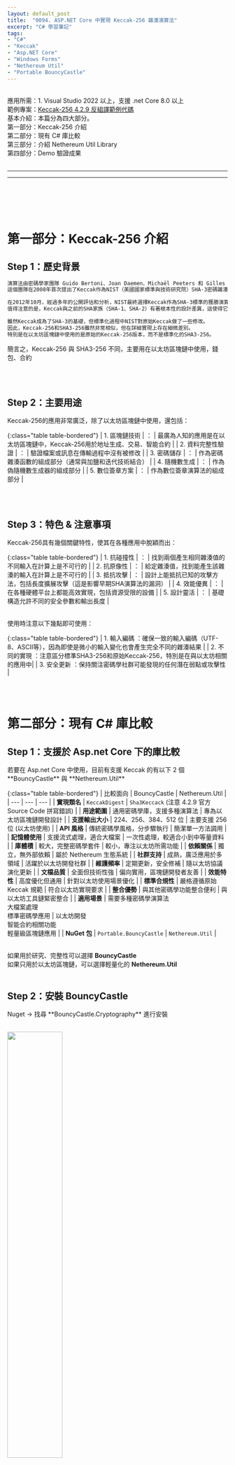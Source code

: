 ```yaml
---
layout: default_post
title:  "0094. ASP.NET Core 中實現 Keccak-256 雜湊演算法"
excerpt: "C# 學習筆記"
tags: 
- "C#"
- "Keccak"
- "Asp.NET Core"
- "Windows Forms"
- "Nethereum Util"
- "Portable BouncyCastle"
---
```

<div class="summary">
<br/>應用所需：1. Visual Studio 2022 以上，支援 .net Core 8.0 以上
<br/>範例專案：<a href="https://github.com/gotoa1234/MyBlogExample/tree/main/NethereumUtilLibraryIntroduce_4_2_9_Example/NethereumUtilLibraryIntroduce_4_2_9_Example">Keccak-256 4.2.9 反組譯範例代碼</a>
<br/>基本介紹：本篇分為四大部分。
<br/>第一部分：Keccak-256 介紹
<br/>第二部分：現有 C# 庫比較
<br/>第三部分：介紹 Nethereum Util Library
<br/>第四部分：Demo 驗證成果

</div>

<div class="title">
    <br/><hr class="titleinner">
	<span></span>
	<hr class="titleinner"><br/>
</div>

<br/><br/>
<h1>第一部分：Keccak-256 介紹</h1>

<h2>Step 1：歷史背景</h2>

``` Markdown
演算法由密碼學家團隊 Guido Bertoni、Joan Daemen、Michaël Peeters 和 Gilles Van Assche 開發。
這個團隊在2008年首次提出了Keccak作為NIST（美國國家標準與技術研究院）SHA-3密碼雜湊演算法競賽的候選者。

在2012年10月，經過多年的公開評估和分析，NIST最終選擇Keccak作為SHA-3標準的獲勝演算法。這一選擇主要基於Keccak的創新設計、安全性和效能特性。
值得注意的是，Keccak與之前的SHA家族（SHA-1、SHA-2）有著根本性的設計差異，這使得它不容易受到針對早期演算法的攻擊。

雖然Keccak成為了SHA-3的基礎，但標準化過程中NIST對原始Keccak做了一些修改。
因此，Keccak-256和SHA3-256雖然非常相似，但在詳細實現上存在細微差別。
特別是在以太坊區塊鏈中使用的是原始的Keccak-256版本，而不是標準化的SHA3-256。
```

簡言之，Keccak-256 與 SHA3-256 不同，主要用在以太坊區塊鏈中使用，錢包、合約

<br/><br/>

<h2>Step 2：主要用途</h2>
Keccak-256的應用非常廣泛，除了以太坊區塊鏈中使用，還包括：


{:class="table table-bordered"}
| 1. 區塊鏈技術 | ： | 最廣為人知的應用是在以太坊區塊鏈中，Keccak-256用於地址生成、交易、智能合約 | 
| 2. 資料完整性驗證  | ： | 驗證檔案或訊息在傳輸過程中沒有被修改 | 
| 3. 密碼儲存  | ： | 作為密碼雜湊函數的組成部分（通常與加鹽和迭代技術結合） | 
| 4. 隨機數生成   | ： | 作為偽隨機數生成器的組成部分 | 
| 5. 數位簽章方案  | ： | 作為數位簽章演算法的組成部分 | 

<br/><br/>


<h2>Step 3：特色 & 注意事項</h2>
Keccak-256具有幾個關鍵特性，使其在各種應用中脫穎而出：

{:class="table table-bordered"}
| 1. 抗碰撞性 | ： | 找到兩個產生相同雜湊值的不同輸入在計算上是不可行的 | 
| 2. 抗原像性  | ： | 給定雜湊值，找到能產生該雜湊的輸入在計算上是不可行的 | 
| 3. 抵抗攻擊  | ： | 設計上能抵抗已知的攻擊方法，包括長度擴展攻擊（這是影響早期SHA演算法的漏洞） | 
| 4. 效能優異   | ： | 在各種硬體平台上都能高效實現，包括資源受限的設備 | 
| 5. 設計靈活  | ： | 基礎構造允許不同的安全參數和輸出長度 | 

<br/>使用時注意以下幾點即可使用：

{:class="table table-bordered"}
| 1. 輸入編碼 ：確保一致的輸入編碼（UTF-8、ASCII等），因為即使是微小的輸入變化也會產生完全不同的雜湊結果 |
| 2. 不同的實現 ：注意區分標準SHA3-256和原始Keccak-256，特別是在與以太坊相關的應用中|
| 3. 安全更新 ：保持關注密碼學社群可能發現的任何潛在弱點或攻擊性 |

<br/><br/>



<h1>第二部分：現有 C# 庫比較</h1>

<h2>Step 1：支援於 Asp.net Core 下的庫比較</h2>
若要在 Asp.net Core 中使用，目前有支援 Keccak 的有以下 2 個
<br/>**BouncyCastle** 與 **Nethereum.Util** 

{:class="table table-bordered"}
| 比較面向 | BouncyCastle | Nethereum.Util |
| --- | --- | --- |
| **實現類名** | `KeccakDigest` | `Sha3Keccack` (注意 4.2.9 官方 Source Code 拼寫錯誤) |
| **用途範圍** | 通用密碼學庫，支援多種演算法 | 專為以太坊區塊鏈開發設計 |
| **支援輸出大小** | 224、256、384、512 位 | 主要支援 256 位 (以太坊使用) |
| **API 風格** | 傳統密碼學風格，分步驟執行 | 簡潔單一方法調用 |
| **記憶體使用** | 支援流式處理，適合大檔案 | 一次性處理，較適合小到中等量資料 |
| **庫體積** | 較大，完整密碼學套件 | 較小，專注以太坊所需功能 |
| **依賴關係** | 獨立，無外部依賴 | 屬於 Nethereum 生態系統 |
| **社群支持** | 成熟，廣泛應用於多領域 | 活躍於以太坊開發社群 |
| **維護頻率** | 定期更新，安全修補 | 隨以太坊協議演化更新 |
| **文檔品質** | 全面但技術性強 | 偏向實用，區塊鏈開發者友善 |
| **效能特性** | 高度優化但通用 | 針對以太坊使用場景優化 |
| **標準合規性** | 嚴格遵循原始 Keccak 規範 | 符合以太坊實現要求 |
| **整合優勢** | 與其他密碼學功能整合便利 | 與以太坊工具鏈緊密整合 |
| **適用場景** | 需要多種密碼學演算法<br>大檔案處理<br>標準密碼學應用 | 以太坊開發<br>智能合約相關功能<br>輕量級區塊鏈應用 |
| **NuGet 包** | `Portable.BouncyCastle` | `Nethereum.Util` |

<br/>如果用於研究、完整性可以選擇 **BouncyCastle**
<br/>如果只用於以太坊區塊鏈，可以選擇輕量化的 **Nethereum.Util** 
<br/><br/>



<h2>Step 2：安裝 BouncyCastle</h2>
Nuget -> 找尋 **BouncyCastle.Cryptography** 進行安裝

<br/> <img src="/assets/image/LearnNote/2025_05_17/007.png" alt="" width="50%" height="50%" />
<br/>

<h2>Step 3：測試 BouncyCastle Keccak-256 產生雜湊</h2>
這邊範例都使用字串 **測試資料123** ，可以得到雜湊 Hash  

``` Markdown
8efb289f9efc24a8236893c6c9c5eab08bc4f264ee099e3f284d93f767d8ee1e
```

<br/>範例代碼：

``` C#
  var digest = new KeccakDigest(256);
  byte[] inputBytes = Encoding.UTF8.GetBytes("測試資料123");
  byte[] hashBytes = new byte[32]; // 256 bits = 32 bytes
  digest.BlockUpdate(inputBytes, 0, inputBytes.Length);
  digest.DoFinal(hashBytes, 0);
  string hashHex = BitConverter.ToString(hashBytes).Replace("-", "").ToLower();

```

<br/> <img src="/assets/image/LearnNote/2025_05_17/006.png" alt="" width="50%" height="50%" />
<br



<h2>Step 4：安裝 Nethereum.Util</h2>
Nuget -> 找尋 **Nethereum.Util** 進行安裝

<br/> <img src="/assets/image/LearnNote/2025_05_17/004.png" alt="" width="50%" height="50%" />
<br/>

<h2>Step 3：測試 Nethereum.Util Keccak-256 雜湊</h2>
這邊範例都使用字串 **測試資料123** ，可以得到 Hash  
<br/>但代碼更精簡了

``` Markdown
8efb289f9efc24a8236893c6c9c5eab08bc4f264ee099e3f284d93f767d8ee1e
```

<br/>範例代碼：

``` C#
var keccak = new Sha3Keccack();
byte[] inputBytes = Encoding.UTF8.GetBytes("測試資料123");
byte[] hashBytes = keccak.CalculateHash(inputBytes);
var hashHex = BitConverter.ToString(hashBytes).Replace("-", "").ToLowerInvariant();
```

<br/> <img src="/assets/image/LearnNote/2025_05_17/008.png" alt="" width="50%" height="50%" />
<br/>





<br/><br/>
<h1>第三部分：介紹 Nethereum Util Library</h1>


<h2>Step 1：範例專案架構</h2>
打開範例專案：<a href="https://github.com/gotoa1234/MyBlogExample/tree/main/NethereumUtilLibraryIntroduce_4_2_9_Example/NethereumUtilLibraryIntroduce_4_2_9_Example">Keccak-256 4.2.9 反組譯範例代碼</a>有 2 個部分，代碼來源於 
<br/>代碼來源於開源 <a href="https://github.com/Nethereum/Nethereum">Nethereum</a>，並且 Nuget 上安裝的庫來源於此

{:class="table table-bordered"}
| **完整版** | 深入探查每個 `Sha3Keccack` 裡面的方法 |
| **精簡版** | 實現 `Sha3Keccack` 時，有用到的參考，移除未使用在 Keccack 算法的 Method |

<br/>
<br/> <img src="/assets/image/LearnNote/2025_05_17/001.png" alt="" width="50%" height="50%" />
<br/>

<h2>Step 2：精簡版架構</h2>
此專案代碼架構如圖，主要由 **主程式** 呼叫主類庫 **DemoSha3KeccackMin**
<br/>有關係的相互依賴
<br/> <img src="/assets/image/LearnNote/2025_05_17/009.png" alt="" width="50%" height="50%" />
<br/>


<h2>Step 3：主程式叫用</h2>
textBoxInput.Text 為主要輸入的字串變數，通常引用 **Nethereum.Util** 後，都是這樣使用。

``` C#
/// <summary>
/// 執行 Hash Compute
/// </summary>        
private void button1_Click(object sender, EventArgs e)
{
    var result = string.Empty;
    try
    { 
        // 建立 Sha3Keccack 類別的實例，用於計算 Keccak-256 雜湊值
        var keccak = new DemoSha3KeccackMin();

        // 將輸入字串轉換為 UTF-8 編碼的位元組陣列
        byte[] bytes = Encoding.UTF8.GetBytes(textBoxInput.Text);

        // 使用 Keccak 演算法計算輸入位元組陣列的雜湊值
        byte[] hash = keccak.CalculateHash(bytes);

        // 將雜湊結果轉換為小寫的十六進制字串表示形式，並移除分隔符號 "-"
        result = BitConverter.ToString(hash).Replace("-", "").ToLower();
    }
    catch
    {
        // 異常處理：當 Nethereum.Util.Sha3Keccack 類庫執行發生問題時，
        // 由於該類別未實現 IDisposable 介面，無法正確釋放資源，因此選擇捨棄結果並返回空字串
    }
    textBoxOutput.Text = result;
}

```

<br/>

<h2>Step 4：DemoSha3KeccackMin </h2>
實現了 Keccak-256 雜湊演算法的工具類別，常用於以太坊相關的密碼學操作。
<br/>亦是入口點

``` C#
/// <summary>
/// 介紹 Nethereum.Util.Sha3Keccack 版本 4.2.9 的代碼
/// <para>如何進行產生雜湊</para>
/// </summary>
public class DemoSha3KeccackMin
{
    /// <summary>
    /// 核心方法：計算位元組陣列的 Keccak-256 雜湊值
    /// </summary>
    /// <param name="value">要計算雜湊的位元組陣列</param>
    /// <returns>雜湊結果的位元組陣列</returns>
    public byte[] CalculateHash(byte[] value)
    {
        // 建立一個 256 位元的 KeccakDigest 物件
        KeccakDigestMin keccakDigest = new KeccakDigestMin(256);
        // 建立一個與摘要大小相同的位元組陣列來存放結果
        byte[] array = new byte[keccakDigest.GetDigestSize()];
        // 將輸入資料更新到雜湊計算中
        keccakDigest.BlockUpdate(value, 0, value.Length);
        // 完成雜湊計算並將結果寫入輸出陣列
        keccakDigest.DoFinal(array, 0);
        return array;
    }
}

```

<br/>



<h2>Step 5：PackMin</h2>
提供了一系列用於處理整數與位元組陣列之間轉換的靜態方法，特別關注於大端序(Big-Endian, BE)和小端序(Little-Endian, LE)的轉換。
<br/>這些方法在密碼學演算法 Keccak 中扮演重要角色。

``` C#
public sealed class PackMin
{
    /// <summary>
    /// 私有建構函式，防止類別被實例化，僅提供靜態方法使用
    /// </summary>
    private PackMin()
    {
    }

    // ===================== 大端序 (Big-Endian, BE) 轉換方法 =====================

    /// <summary>
    /// 將 32位元無符號整數 轉換為 大端序位元組陣列
    /// </summary>
    /// <param name="n">要轉換的 32 位元整數</param>
    /// <param name="bs">用於存儲結果的位元組陣列</param>
    internal static void UInt32_To_BE(uint n, byte[] bs)
    {
        bs[0] = (byte)(n >> 24);  // 取最高 8 位 (位元組 3)
        bs[1] = (byte)(n >> 16);  // 取次高 8 位 (位元組 2)
        bs[2] = (byte)(n >> 8);   // 取次低 8 位 (位元組 1)
        bs[3] = (byte)n;          // 取最低 8 位 (位元組 0)
    }
  
    // ===================== 小端序 (Little-Endian, LE) 轉換方法 =====================

    /// <summary>
    /// 將 32位元無符號整數 轉換為 小端序位元組陣列，並寫入指定偏移位置
    /// </summary>
    /// <param name="n">要轉換的 32 位元整數</param>
    /// <param name="bs">用於存儲結果的位元組陣列</param>
    /// <param name="off">寫入的起始位置偏移量</param>
    internal static void UInt32_To_LE(uint n, byte[] bs, int off)
    {
        bs[off] = (byte)n;              // 取最低 8 位
        bs[off + 1] = (byte)(n >> 8);   // 取次低 8 位
        bs[off + 2] = (byte)(n >> 16);  // 取次高 8 位
        bs[off + 3] = (byte)(n >> 24);  // 取最高 8 位
    }


    /// <summary>
    /// 從小端序位元組陣列的指定偏移位置轉換 32位元無符號整數
    /// </summary>
    /// <param name="bs">小端序格式的位元組陣列</param>
    /// <param name="off">讀取的起始位置偏移量</param>
    /// <returns>轉換後的 32 位元整數</returns>
    internal static uint LE_To_UInt32(byte[] bs, int off)
    {
        return (uint)(bs[off] | (bs[off + 1] << 8) |
                     (bs[off + 2] << 16) | (bs[off + 3] << 24));
    }

    /// <summary>
    /// 將 64位元無符號整數 轉換為 小端序位元組陣列，並寫入指定偏移位置
    /// </summary>
    /// <param name="n">要轉換的 64 位元整數</param>
    /// <param name="bs">用於存儲結果的位元組陣列</param>
    /// <param name="off">寫入的起始位置偏移量</param>
    internal static void UInt64_To_LE(ulong n, byte[] bs, int off)
    {
        UInt32_To_LE((uint)n, bs, off);            // 低 32 位
        UInt32_To_LE((uint)(n >> 32), bs, off + 4); // 高 32 位
    }

    /// <summary>
    /// 將 64位元無符號整數陣列 轉換為 小端序位元組陣列，並寫入指定偏移位置
    /// </summary>
    /// <param name="ns">要轉換的 64 位元整數陣列</param>
    /// <param name="bs">用於存儲結果的位元組陣列</param>
    /// <param name="off">寫入的起始位置偏移量</param>
    internal static void UInt64_To_LE(ulong[] ns, byte[] bs, int off)
    {
        for (int i = 0; i < ns.Length; i++)
        {
            UInt64_To_LE(ns[i], bs, off);  // 逐個轉換並寫入
            off += 8;                       // 每個 ulong 後移 8 位元組
        }
    }

    /// <summary>
    /// 將 64位元無符號整數陣列的指定部分 轉換為 小端序位元組陣列，並寫入指定偏移位置
    /// </summary>
    /// <param name="ns">要轉換的 64 位元整數陣列</param>
    /// <param name="nsOff">整數陣列的起始位置</param>
    /// <param name="nsLen">要轉換的整數數量</param>
    /// <param name="bs">用於存儲結果的位元組陣列</param>
    /// <param name="bsOff">位元組陣列的起始寫入位置</param>
    internal static void UInt64_To_LE(ulong[] ns, int nsOff, int nsLen, byte[] bs, int bsOff)
    {
        for (int i = 0; i < nsLen; i++)
        {
            UInt64_To_LE(ns[nsOff + i], bs, bsOff);  // 轉換指定位置的整數並寫入
            bsOff += 8;                              // 每個 ulong 後移 8 位元組
        }
    }

    /// <summary>
    /// 從小端序位元組陣列的指定偏移位置轉換 64位元無符號整數
    /// </summary>
    /// <param name="bs">小端序格式的位元組陣列</param>
    /// <param name="off">讀取的起始位置偏移量</param>
    /// <returns>轉換後的 64 位元整數</returns>
    internal static ulong LE_To_UInt64(byte[] bs, int off)
    {
        uint num = LE_To_UInt32(bs, off);                    // 取低 32 位
        return ((ulong)LE_To_UInt32(bs, off + 4) << 32) | num; // 高 32 位左移後與低 32 位合併
    }
}


```

<br/>



<h2>Step 6：KeccakDigestMin</h2>
核心: Keccak 雜湊函數的核心實現類別

``` C#
// 3-2. KeccakDigest
/// <summary>
/// Keccak 雜湊函數的核心實現類別
/// Keccak 是 SHA-3 雜湊函數家族的基礎演算法，此實現特別用於以太坊中的 Keccak-256
/// </summary>
public class KeccakDigestMin
{
    /// <summary>
    /// Keccak 輪常數陣列，用於每輪的 Iota 步驟
    /// </summary>
    private static readonly ulong[] KeccakRoundConstants = KeccakInitializeRoundConstants();

    /// <summary>
    /// Keccak 位元偏移量陣列，用於 Rho 步驟中的位元旋轉操作
    /// </summary>
    private static readonly int[] KeccakRhoOffsets = KeccakInitializeRhoOffsets();

    /// <summary>
    /// Keccak 狀態陣列的長度（位元組數），固定為 200 位元組 (1600 位元)
    /// </summary>
    private static readonly int STATE_LENGTH = 200;

    /// <summary>
    /// Keccak 的內部狀態，以 64 位元無符號整數陣列表示（25 個 64 位元值 = 1600 位元）
    /// </summary>
    private ulong[] state = new ulong[STATE_LENGTH / 8];

    /// <summary>
    /// 資料佇列，用於存儲待處理的輸入資料
    /// </summary>
    protected byte[] dataQueue = new byte[192];

    /// <summary>
    /// 速率值，定義了每個吸收階段可處理的位元數
    /// </summary>
    protected int rate;

    /// <summary>
    /// 目前在資料佇列中的位元數
    /// </summary>
    protected int bitsInQueue;

    /// <summary>
    /// 雜湊輸出的固定長度（位元數）
    /// </summary>
    protected int fixedOutputLength;

    /// <summary>
    /// 標記是否處於擠壓階段
    /// </summary>
    protected bool squeezing;

    /// <summary>
    /// 擠壓階段可用的位元數
    /// </summary>
    protected int bitsAvailableForSqueezing;

    /// <summary>
    /// 初始化 Keccak 輪常數
    /// 這些常數用於 Keccak 排列函數的 Iota 步驟
    /// </summary>
    /// <returns>包含 24 個輪常數的陣列</returns>
    private static ulong[] KeccakInitializeRoundConstants()
    {
        ulong[] array = new ulong[24];
        byte b = 1;
        for (int i = 0; i < 24; i++)
        {
            array[i] = 0uL;
            for (int j = 0; j < 7; j++)
            {
                int num = (1 << j) - 1;
                if (((uint)b & (true ? 1u : 0u)) != 0)
                {
                    array[i] ^= (ulong)(1L << num);
                }

                bool flag = (b & 0x80) != 0;
                b <<= 1;
                if (flag)
                {
                    b = (byte)(b ^ 0x71u);
                }
            }
        }

        return array;
    }

    /// <summary>
    /// 初始化 Keccak Rho 偏移量
    /// 這些偏移量用於 Keccak 排列函數的 Rho 步驟中的旋轉操作
    /// </summary>
    /// <returns>包含 25 個偏移量的陣列</returns>
    private static int[] KeccakInitializeRhoOffsets()
    {
        int[] array = new int[25];
        int num = (array[0] = 0);
        int num2 = 1;
        int num3 = 0;
        for (int i = 1; i < 25; i++)
        {
            num = (num + i) & 0x3F;
            array[num2 % 5 + 5 * (num3 % 5)] = num;
            int num4 = num3 % 5;
            int num5 = (2 * num2 + 3 * num3) % 5;
            num2 = num4;
            num3 = num5;
        }

        return array;
    }

    /// <summary>
    /// 以指定位元長度建構 Keccak 摘要器
    /// </summary>
    /// <param name="bitLength">雜湊結果的位元長度，必須是 128、224、256、288、384 或 512 之一</param>
    public KeccakDigestMin(int bitLength)
    {
        Init(bitLength);
    }



    /// <summary>
    /// 獲取摘要大小（位元組數）
    /// </summary>
    /// <returns>雜湊結果的位元組數</returns>
    public virtual int GetDigestSize()
    {
        return fixedOutputLength >> 3;  // 將位元數轉換為位元組數（除以 8）
    }


    /// <summary>
    /// 更新摘要器狀態，吸收位元組陣列的指定部分
    /// </summary>
    /// <param name="input">輸入位元組陣列</param>
    /// <param name="inOff">起始偏移量</param>
    /// <param name="len">長度</param>
    public virtual void BlockUpdate(byte[] input, int inOff, int len)
    {
        Absorb(input, inOff, len);
    }

    /// <summary>
    /// 完成雜湊計算並將結果寫入輸出陣列
    /// </summary>
    /// <param name="output">輸出位元組陣列</param>
    /// <param name="outOff">輸出偏移量</param>
    /// <returns>寫入的位元組數</returns>
    public virtual int DoFinal(byte[] output, int outOff)
    {
        Squeeze(output, outOff, fixedOutputLength >> 3);
        Reset();
        return GetDigestSize();
    }

    /// <summary>
    /// 重置摘要器狀態
    /// </summary>
    public virtual void Reset()
    {
        Init(fixedOutputLength);
    }

    /// <summary>
    /// 初始化摘要器，設置正確的位元長度
    /// </summary>
    /// <param name="bitLength">雜湊結果的位元長度</param>
    private void Init(int bitLength)
    {
        switch (bitLength)
        {
            case 128:
            case 224:
            case 256:
            case 288:
            case 384:
            case 512:
                InitSponge(1600 - (bitLength << 1));
                break;
            default:
                throw new ArgumentException("must be one of 128, 224, 256, 288, 384, or 512.", "bitLength");
        }
    }

    /// <summary>
    /// 初始化海綿結構，設置速率和容量
    /// </summary>
    /// <param name="rate">海綿結構的速率（位元）</param>
    private void InitSponge(int rate)
    {
        // 檢查速率值是否有效 (必須是 64 的倍數且在有效範圍內)
        if (rate <= 0 || rate >= 1600 || ((uint)rate & 0x3Fu) != 0)
        {
            throw new InvalidOperationException("invalid rate value");
        }

        this.rate = rate;
        Array.Clear(state, 0, state.Length);  // 清空狀態陣列
        ArraysMin.Fill(dataQueue, 0);            // 清空資料佇列
        bitsInQueue = 0;
        squeezing = false;
        bitsAvailableForSqueezing = 0;
        fixedOutputLength = 1600 - rate >> 1;  // 容量的一半作為輸出長度
    }

    /// <summary>
    /// 吸收階段 - 將輸入資料加入狀態
    /// </summary>
    /// <param name="data">輸入資料</param>
    /// <param name="off">偏移量</param>
    /// <param name="len">長度</param>
    protected void Absorb(byte[] data, int off, int len)
    {
        // 檢查佇列中的位元是否全都是完整位元組 (8 的倍數)
        if (((uint)bitsInQueue & 7u) != 0)
        {
            throw new InvalidOperationException("attempt to absorb with odd length queue");
        }

        // 檢查是否已經處於擠壓階段
        if (squeezing)
        {
            throw new InvalidOperationException("attempt to absorb while squeezing");
        }

        int num = bitsInQueue >> 3;  // 佇列中的位元組數
        int num2 = rate >> 3;        // 速率對應的位元組數
        int num3 = 0;                // 已處理的輸入位元組數

        while (num3 < len)
        {
            // 如果佇列為空且有足夠的輸入資料，直接處理整個區塊
            if (num == 0 && num3 <= len - num2)
            {
                do
                {
                    KeccakAbsorb(data, off + num3);
                    num3 += num2;
                }
                while (num3 <= len - num2);
                continue;
            }

            // 否則，將資料添加到佇列中
            int num4 = Math.Min(num2 - num, len - num3);
            Array.Copy(data, off + num3, dataQueue, num, num4);
            num += num4;
            num3 += num4;

            // 如果佇列已滿，處理該區塊
            if (num == num2)
            {
                KeccakAbsorb(dataQueue, 0);
                num = 0;
            }
        }

        bitsInQueue = num << 3;  // 更新佇列中的位元數
    }

    
    /// <summary>
    /// 填充並切換到擠壓階段
    /// </summary>
    private void PadAndSwitchToSqueezingPhase()
    {
        // 添加填充位元 (1000...001)
        dataQueue[bitsInQueue >> 3] |= (byte)(1 << (bitsInQueue & 7));

        // 如果佇列已滿，處理該區塊
        if (++bitsInQueue == rate)
        {
            KeccakAbsorb(dataQueue, 0);
            bitsInQueue = 0;
        }

        // 處理剩餘資料
        int num = bitsInQueue >> 6;       // 完整的 64 位元塊數
        int num2 = bitsInQueue & 0x3F;    // 剩餘位元數
        int num3 = 0;                     // 已處理的位元組數

        // 處理完整的 64 位元塊
        for (int i = 0; i < num; i++)
        {
            state[i] ^= PackMin.LE_To_UInt64(dataQueue, num3);
            num3 += 8;
        }

        // 處理剩餘不足 64 位元的部分
        if (num2 > 0)
        {
            ulong num4 = (ulong)((1L << num2) - 1);
            state[num] ^= PackMin.LE_To_UInt64(dataQueue, num3) & num4;
        }

        // 添加最後的填充位元
        state[rate - 1 >> 6] ^= 9223372036854775808uL;  // 2^63

        // 執行 Keccak 排列函數
        KeccakPermutation();
        KeccakExtract();

        // 切換到擠壓階段
        bitsAvailableForSqueezing = rate;
        bitsInQueue = 0;
        squeezing = true;
    }

    /// <summary>
    /// 擠壓階段 - 提取雜湊結果
    /// </summary>
    /// <param name="output">輸出陣列</param>
    /// <param name="off">偏移量</param>
    /// <param name="len">要提取的位元組數</param>
    protected void Squeeze(byte[] output, int off, int len)
    {
        // 如果尚未進入擠壓階段，先執行填充
        if (!squeezing)
        {
            PadAndSwitchToSqueezingPhase();
        }

        long num = (long)len << 3;  // 轉換為位元數
        int num3;

        // 逐步擠出所需的位元數
        for (long num2 = 0L; num2 < num; num2 += num3)
        {
            // 如果沒有可用位元，執行 Keccak 排列函數
            if (bitsAvailableForSqueezing == 0)
            {
                KeccakPermutation();
                KeccakExtract();
                bitsAvailableForSqueezing = rate;
            }

            // 確定本次可提取的位元數
            num3 = (int)Math.Min(bitsAvailableForSqueezing, num - num2);

            // 複製到輸出陣列
            Array.Copy(dataQueue, rate - bitsAvailableForSqueezing >> 3,
                      output, off + (int)(num2 >> 3), num3 >> 3);

            // 更新可用位元數
            bitsAvailableForSqueezing -= num3;
        }
    }

    /// <summary>
    /// 將資料吸收到 Keccak 狀態中並執行一次排列函數
    /// </summary>
    /// <param name="data">輸入資料</param>
    /// <param name="off">偏移量</param>
    private void KeccakAbsorb(byte[] data, int off)
    {
        int num = rate >> 6;  // 速率對應的 64 位元塊數

        // 將資料異或進狀態
        for (int i = 0; i < num; i++)
        {
            state[i] ^= PackMin.LE_To_UInt64(data, off);
            off += 8;
        }

        // 執行 Keccak 排列函數
        KeccakPermutation();
    }

    /// <summary>
    /// 從 Keccak 狀態中提取資料
    /// </summary>
    private void KeccakExtract()
    {
        PackMin.UInt64_To_LE(state, 0, rate >> 6, dataQueue, 0);
    }

    /// <summary>
    /// Keccak 排列函數 - 執行完整的 24 輪轉換
    /// </summary>
    private void KeccakPermutation()
    {
        for (int i = 0; i < 24; i++)
        {
            Theta(state);  // θ (Theta) 步驟
            Rho(state);    // ρ (Rho) 步驟
            Pi(state);     // π (Pi) 步驟
            Chi(state);    // χ (Chi) 步驟
            Iota(state, i); // ι (Iota) 步驟
        }
    }

    /// <summary>
    /// 執行位元左旋轉操作
    /// </summary>
    /// <param name="v">要旋轉的值</param>
    /// <param name="r">旋轉的位元數</param>
    /// <returns>旋轉後的值</returns>
    private static ulong leftRotate(ulong v, int r)
    {
        return (v << r) | (v >> -r);
    }

    /// <summary>
    /// Theta (θ) 步驟 - 行與列的混合擴散
    /// </summary>
    /// <param name="A">狀態陣列</param>
    private static void Theta(ulong[] A)
    {
        // 計算每列的奇偶校驗
        ulong num = A[0] ^ A[5] ^ A[10] ^ A[15] ^ A[20];
        ulong num2 = A[1] ^ A[6] ^ A[11] ^ A[16] ^ A[21];
        ulong num3 = A[2] ^ A[7] ^ A[12] ^ A[17] ^ A[22];
        ulong num4 = A[3] ^ A[8] ^ A[13] ^ A[18] ^ A[23];
        ulong num5 = A[4] ^ A[9] ^ A[14] ^ A[19] ^ A[24];

        // 計算並應用 Theta 效果
        ulong num6 = leftRotate(num2, 1) ^ num5;
        A[0] ^= num6;
        A[5] ^= num6;
        A[10] ^= num6;
        A[15] ^= num6;
        A[20] ^= num6;

        num6 = leftRotate(num3, 1) ^ num;
        A[1] ^= num6;
        A[6] ^= num6;
        A[11] ^= num6;
        A[16] ^= num6;
        A[21] ^= num6;

        num6 = leftRotate(num4, 1) ^ num2;
        A[2] ^= num6;
        A[7] ^= num6;
        A[12] ^= num6;
        A[17] ^= num6;
        A[22] ^= num6;

        num6 = leftRotate(num5, 1) ^ num3;
        A[3] ^= num6;
        A[8] ^= num6;
        A[13] ^= num6;
        A[18] ^= num6;
        A[23] ^= num6;

        num6 = leftRotate(num, 1) ^ num4;
        A[4] ^= num6;
        A[9] ^= num6;
        A[14] ^= num6;
        A[19] ^= num6;
        A[24] ^= num6;
    }

    /// <summary>
    /// Rho (ρ) 步驟 - 位元旋轉操作
    /// </summary>
    /// <param name="A">狀態陣列</param>
    private static void Rho(ulong[] A)
    {
        // 對除 A[0] 外的所有狀態位元進行旋轉
        for (int i = 1; i < 25; i++)
        {
            A[i] = leftRotate(A[i], KeccakRhoOffsets[i]);
        }
    }

    /// <summary>
    /// Pi (π) 步驟 - 位置置換
    /// </summary>
    /// <param name="A">狀態陣列</param>
    private static void Pi(ulong[] A)
    {
        // 保存 A[1] 的值用於循環置換
        ulong num = A[1];

        // 執行位置置換
        A[1] = A[6];
        A[6] = A[9];
        A[9] = A[22];
        A[22] = A[14];
        A[14] = A[20];
        A[20] = A[2];
        A[2] = A[12];
        A[12] = A[13];
        A[13] = A[19];
        A[19] = A[23];
        A[23] = A[15];
        A[15] = A[4];
        A[4] = A[24];
        A[24] = A[21];
        A[21] = A[8];
        A[8] = A[16];
        A[16] = A[5];
        A[5] = A[3];
        A[3] = A[18];
        A[18] = A[17];
        A[17] = A[11];
        A[11] = A[7];
        A[7] = A[10];

        // 完成循環置換
        A[10] = num;
    }

    /// <summary>
    /// Chi (χ) 步驟 - 非線性變換
    /// </summary>
    /// <param name="A">狀態陣列</param>
    private static void Chi(ulong[] A)
    {
        // 每 5 個元素為一組，執行非線性變換
        for (int i = 0; i < 25; i += 5)
        {
            // 暫存每組的原始值
            ulong num = A[i] ^ (~A[1 + i] & A[2 + i]);
            ulong num2 = A[1 + i] ^ (~A[2 + i] & A[3 + i]);
            ulong num3 = A[2 + i] ^ (~A[3 + i] & A[4 + i]);
            ulong num4 = A[3 + i] ^ (~A[4 + i] & A[i]);
            ulong num5 = A[4 + i] ^ (~A[i] & A[1 + i]);

            // 更新狀態
            A[i] = num;
            A[1 + i] = num2;
            A[2 + i] = num3;
            A[3 + i] = num4;
            A[4 + i] = num5;
        }
    }

    /// <summary>
    /// Iota (ι) 步驟 - 將輪常數添加到狀態
    /// </summary>
    /// <param name="A">狀態陣列</param>
    /// <param name="indexRound">當前輪數</param>
    private static void Iota(ulong[] A, int indexRound)
    {
        // 將對應輪的常數異或進狀態的首位元素
        A[0] ^= KeccakRoundConstants[indexRound];
    }
}

```

<br/>



<h2>Step 7：HexByteConvertorExtensionsMin</h2>
轉換 : 用於加密貨幣相關操作中的 **16進位** 資料轉換處理


``` C#
/// <summary>
/// 提供十六進制字串與位元組陣列之間轉換的擴展方法集合
/// 這些方法主要用於加密貨幣相關操作中的資料轉換處理
/// </summary>
public static class HexByteConvertorExtensionsMin
{
    /// <summary>
    /// 表示空位元組陣列的常數
    /// </summary>
    private static readonly byte[] Empty = new byte[0];

    /// <summary>
    /// 將位元組陣列轉換為十六進制字串
    /// </summary>
    /// <param name="value">要轉換的位元組陣列</param>
    /// <param name="prefix">是否包含 "0x" 前綴，預設為 false</param>
    /// <returns>十六進制字串表示形式</returns>
    public static string ToHex(this byte[] value, bool prefix = false)
    {
        // 將每個位元組轉換為兩位十六進制數，並連接起來
        // 如需前綴，則添加 "0x"
        return string.Concat(prefix ? "0x" : "", string.Concat(
            value.Select((byte b) => b.ToString("x2")).ToArray()));
    }

    /// <summary>
    /// 檢查字串是否具有十六進制前綴 "0x"
    /// </summary>
    /// <param name="value">要檢查的字串</param>
    /// <returns>如果字串以 "0x" 開頭則返回 true，否則返回 false</returns>
    public static bool HasHexPrefix(this string value)
    {
        return value.StartsWith("0x");
    }

    /// <summary>
    /// 從字串中移除十六進制前綴 "0x"（如果存在）
    /// </summary>
    /// <param name="value">可能包含十六進制前綴的字串</param>
    /// <returns>移除前綴後的字串</returns>
    public static string RemoveHexPrefix(this string value)
    {
        return value.Substring(value.StartsWith("0x") ? 2 : 0);
    }

    /// <summary>
    /// 將十六進制字串轉換為位元組陣列的內部實現
    /// </summary>
    /// <param name="value">要轉換的十六進制字串</param>
    /// <returns>對應的位元組陣列</returns>
    private static byte[] HexToByteArrayInternal(string value)
    {
        byte[] array = null;

        // 處理空或 null 輸入
        if (string.IsNullOrEmpty(value))
        {
            array = Empty;
        }
        else
        {
            int length = value.Length;

            // 確定是否有 "0x" 前綴並跳過
            int num = (value.StartsWith("0x", StringComparison.Ordinal) ? 2 : 0);

            // 計算實際的十六進制字符數量
            int num2 = length - num;

            // 處理奇數長度的十六進制字串（前面隱含添加一個 '0'）
            bool flag = false;
            if (num2 % 2 != 0)
            {
                flag = true;
                num2++;
            }

            // 創建目標位元組陣列
            array = new byte[num2 / 2];
            int num3 = 0;

            // 處理奇數長度的特殊情況
            if (flag)
            {
                array[num3++] = FromCharacterToByte(value[num], num);
                num++;
            }

            // 每次處理兩個十六進制字符，轉換為一個位元組
            for (int i = num; i < value.Length; i += 2)
            {
                byte b = FromCharacterToByte(value[i], i, 4);     // 高四位
                byte b2 = FromCharacterToByte(value[i + 1], i + 1); // 低四位
                array[num3++] = (byte)(b | b2);                     // 合併為一個位元組
            }
        }

        return array;
    }

    /// <summary>
    /// 將十六進制字串轉換為位元組陣列
    /// </summary>
    /// <param name="value">要轉換的十六進制字串</param>
    /// <returns>對應的位元組陣列</returns>
    /// <exception cref="FormatException">如果輸入不是有效的十六進制字串</exception>
    public static byte[] HexToByteArray(this string value)
    {
        try
        {
            return HexToByteArrayInternal(value);
        }
        catch (FormatException innerException)
        {
            throw new FormatException($"String '{value}' " +
                $"could not be converted to byte array (not hex?).", innerException);
        }
    }

    /// <summary>
    /// 將單個十六進制字符轉換為對應的位元組值
    /// </summary>
    /// <param name="character">十六進制字符</param>
    /// <param name="index">字符在原始字串中的索引（用於錯誤報告）</param>
    /// <param name="shift">位移量，用於高位元組處理，默認為 0</param>
    /// <returns>轉換後的位元組值</returns>
    /// <exception cref="FormatException">如果字符不是有效的十六進制字符</exception>
    private static byte FromCharacterToByte(char character, int index, int shift = 0)
    {
        byte b = (byte)character;

        // 處理 A-F 或 a-f
        if ((64 < b && 71 > b) || (96 < b && 103 > b))
        {
            if (64 == (0x40 & b))
            {
                // 將 A-F 或 a-f 轉換為 10-15 的數值，並根據 shift 進行位移
                b = ((32 != (0x20 & b)) ? ((byte)(b + 10 - 65 << shift)) : ((byte)(b + 10 - 97 << shift)));
            }
        }
        else
        {
            // 處理 0-9
            if (41 >= b || 64 <= b)
            {
                throw new FormatException($"Character '{character}' at index '{index}' " +
                    $"is not valid alphanumeric character.");
            }

            // 將 '0'-'9' 轉換為 0-9 的數值，並根據 shift 進行位移
            b = (byte)(b - 48 << shift);
        }

        return b;
    }
}

```

<br/>

<h2>Step 8：ArraysMin</h2>
主要負責：填充陣列資料

``` C#
/// <summary>
/// 提供陣列操作的工具類別，包括陣列比較、複製、轉換等常用功能
/// 此類別作為一個工具集，提供處理各種類型陣列的實用方法
/// </summary>
public abstract class ArraysMin
{
    /// <summary>
    /// 用指定的位元組填充整個陣列
    /// </summary>
    /// <param name="buf">要填充的陣列</param>
    /// <param name="b">填充值</param>
    public static void Fill(byte[] buf, byte b)
    {
        int num = buf.Length;
        while (num > 0)
        {
            buf[--num] = b;
        }
    }
}

```

<br/>








<br/><br/>
<h1>第四部分：Demo 驗證成果</h1>

<h2>Step 1：DEMO - WinForm 執行成果</h2>
輸入字串: **測試資料123**
<br/>可以得到以下結果，但仍需驗證是否與 Keaccak-256 演算法結果是否一致
<br/>接著用了 3 種不同的線上工具匹配是否一致

``` Markdown
8efb289f9efc24a8236893c6c9c5eab08bc4f264ee099e3f284d93f767d8ee1e
```

<br/> <img src="/assets/image/LearnNote/2025_05_17/010.png" alt="" width="50%" height="50%" />
<br/>


<h2>Step 2：DEMO - 線上工具1</h2>
<a href="https://www.strerr.com/tw/keccak_256.html">線上工具連結</a>，進行匹配相同字串可得到相同 Hash

<br/> <img src="/assets/image/LearnNote/2025_05_17/002.png" alt="" width="50%" height="50%" />
<br/>

<h2>Step 3：DEMO - 線上工具2</h2>
<a href="https://webencrypt.org/onlinetoolsjs/keccak_256.html">線上工具連結</a>，進行匹配相同字串可得到相同 Hash
<br/> <img src="/assets/image/LearnNote/2025_05_17/003.png" alt="" width="50%" height="50%" />
<br/>


<h2>Step 4：DEMO - 線上工具3</h2>
<a href="https://emn178.github.io/online-tools/keccak_256.html">線上工具連結</a>，進行匹配相同字串可得到相同 Hash
<br/> <img src="/assets/image/LearnNote/2025_05_17/004.png" alt="" width="50%" height="50%" />
<br/>



